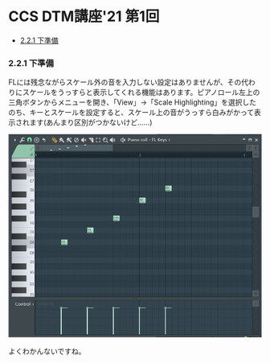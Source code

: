<!-- omit in toc -->
# CCS DTM講座'21 第1回
<!-- omit in toc -->
- [2.2.1 下準備](#221-下準備)

### 2.2.1 下準備

FLには残念ながらスケール外の音を入力しない設定はありませんが、その代わりにスケールをうっすらと表示してくれる機能はあります。ピアノロール左上の三角ボタンからメニューを開き、「View」→「Scale Highlighting」を選択したのち、キーとスケールを設定すると、スケール上の音がうっすら白みがかって表示されます(あんまり区別がつかないけど……)

![](../images/dtm033.png)

よくわかんないですね。
